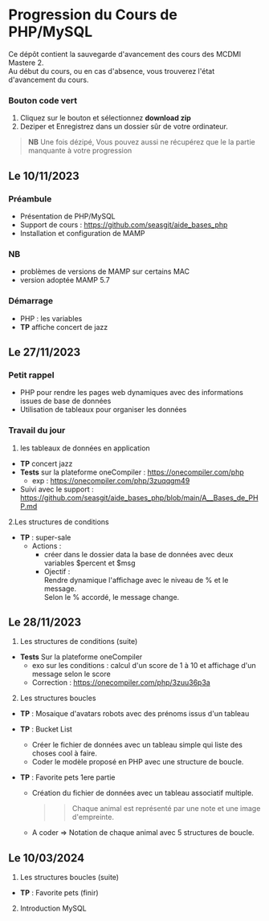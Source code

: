 # Progression du Cours de PHP/MySQL 
Ce dépôt contient la sauvegarde d'avancement des cours des MCDMI Mastere 2.  
Au début du cours, ou en cas d'absence, vous trouverez l'état d'avancement du cours. 


### Bouton code vert
1. Cliquez sur le bouton et sélectionnez __download zip__
2. Deziper et Enregistrez dans un dossier sûr de votre ordinateur. 
> __NB__ Une fois dézipé, Vous pouvez aussi ne récupérez que le la partie manquante à votre progression



## Le 10/11/2023
### Préambule
- Présentation de PHP/MySQL
- Support de cours :  https://github.com/seasgit/aide_bases_php
- Installation et configuration de MAMP
### NB
- problèmes de versions de MAMP sur certains MAC 
- version adoptée MAMP 5.7
### Démarrage
- PHP : les variables
- __TP__  affiche concert de jazz

## Le 27/11/2023

### Petit rappel
- PHP pour rendre les pages web dynamiques avec des informations issues de base de données
- Utilisation de tableaux pour organiser les données
### Travail du jour 
1. les tableaux de données en application 
- __TP__ concert jazz 
- __Tests__ sur la plateforme oneCompiler : https://onecompiler.com/php
    - exp : https://onecompiler.com/php/3zuqqgm49
- Suivi avec le support  : https://github.com/seasgit/aide_bases_php/blob/main/A__Bases_de_PHP.md

2.Les structures de conditions 
- __TP__ : super-sale
    -  Actions : 
        - créer dans le dossier data la base de données avec deux variables $percent et $msg
        - Ojectif :   
            Rendre dynamique l'affichage avec le niveau de % et le message.  
            Selon le % accordé, le message change.
## Le 28/11/2023
1. Les structures de conditions (suite)
- __Tests__  Sur la plateforme oneCompiler
    - exo sur les conditions : calcul d'un score de 1 à 10 et affichage d'un message selon le score
    - Correction  : https://onecompiler.com/php/3zuu36p3a
2. Les structures boucles
- __TP__ : Mosaique d'avatars robots avec des prénoms issus d'un tableau 
- __TP__ : Bucket List
    - Créer le fichier de données avec un tableau simple qui liste des choses cool à faire.
    - Coder le modèle proposé en PHP avec une structure de boucle.

- __TP__ : Favorite pets 1ere partie
    - Création du fichier de données avec un tableau associatif multiple.  
      >> Chaque animal est représenté par une note et une image d'empreinte.
    - A coder => Notation de chaque animal avec 5 structures de boucle.

## Le 10/03/2024
1. Les structures boucles (suite)
- __TP__ : Favorite pets (finir)
2. Introduction MySQL